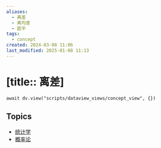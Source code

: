 ```yaml
---
aliases:
  - 离差
  - 离均差
  - 距平
tags:
  - concept
created: 2024-03-08 11:06
last_modified: 2025-01-08 11:13
---
```


# [title:: 离差]

```dataviewjs
await dv.view("scripts/dataview_views/concept_view", {})
```

## Topics

- [统计学](_statistics_.md)
- [概率论](_probability_theory_.md)
